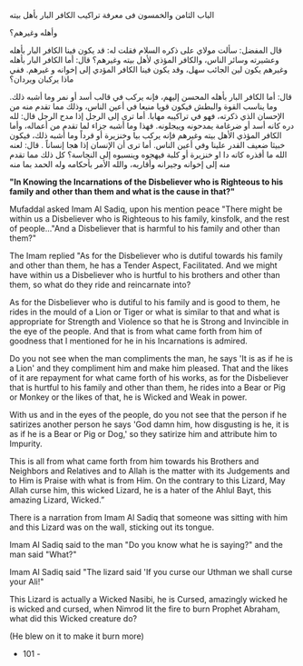 الباب الثامن والخمسون فى معرفة تراكيب الكافر البار بأهل بيته 

وأهله وغيرهم؟ 

قال المفضل: سألت مولاي على ذكره السلام فقلت له: قد يكون فينا الكافر البار بأهله وعشيرته وسائر الناس، والكافر المؤذي لأهل بيته وغيرهم؟ قال: أما الكافر البار بأهله وغيرهم يكون لين الجائب سهل، وقد يكون فينا الكافر المؤدي إلى إخوانه و غيرهم. ففي ماذا يركبان ويردان؟ 

قال: أما الكافر البار بأهله المحسن إليهم، فإنه يركب في قالب أسد أو نمر وما أشبه ذلك. وما يناسب القوة والبطش فيكون قويا منيعا في أعين الناس، وذلك مما تقدم منه من الإحسان الذي ذكرته، فهو في تراكيبه مهابا. أما ترى إلى الرجل إذا مدح الرجل قال: لله دره كانه أسد أو ضرغامة يمدحونه وييجلونه. فهذا وما أشبه جزاء لما تقدم من أعماله، وأما الكافر المؤذي الأهل بيته وغيرهم فإنه يركب بيا وخنزيرة أو قرداً وما أشبه ذلك، فيكون خبيثا ضعيف القدر علينا وفي أعين الناس. أما ترى أن الإنسان إذا هجا إنساناً . قال: لعنه الله ما أقذره كاته دا او خنزيرة أو كلبة فيهجوه وينسبوه إلى النجاسة؟ كل ذلك مما تقدم منه إلى إخوانه وجيرانه وأقاربه، والله الأمر بأحكامه وله الحمد بما منه

**"In Knowing the Incarnations of the Disbeliever who is Righteous to his family and** **other than them and what is the cause in that?"**

Mufaddal asked Imam Al Sadiq, upon his mention peace "There might be within us a Disbeliever who is Righteous to his family, kinsfolk, and the rest of people..."And a Disbeliever that is harmful to his family and other than them?"

The Imam replied "As for the Disbeliever who is dutiful towards his family and other than them, he has a Tender Aspect, Facilitated. And we might have within us a Disbeliever who is hurtful to his brothers and other than them, so what do they ride and reincarnate into?

As for the Disbeliever who is dutiful to his family and is good to them, he rides in the mould of a Lion or Tiger or what is similar to that and what is appropriate for Strength and Violence so that he is Strong and Invincible in the eye of the people. And that is from what came forth from him of goodness that I mentioned for he in his Incarnations is admired.

Do you not see when the man compliments the man, he says 'It is as if he is a Lion' and they compliment him and make him pleased. That and the likes of it are repayment for what came forth of his works, as for the Disbeliever that is hurtful to his family and other than them, he rides into a Bear or Pig or Monkey or the likes of that, he is Wicked and Weak in power.

With us and in the eyes of the people, do you not see that the person if he satirizes another person he says 'God damn him, how disgusting is he, it is as if he is a Bear or Pig or Dog,' so they satirize him and attribute him to Impurity.

This is all from what came forth from him towards his Brothers and Neighbors and Relatives and to Allah is the matter with its Judgements and to Him is Praise with what is from Him. On the contrary to this Lizard, May Allah curse him, this wicked Lizard, he is a hater of the Ahlul Bayt, this amazing Lizard, Wicked.”

There is a narration from Imam Al Sadiq that someone was sitting with him and this Lizard was on the wall, sticking out its tongue.

Imam Al Sadiq said to the man "Do you know what he is saying?" and the man said "What?"

Imam Al Sadiq said "The lizard said 'If you curse our Uthman we shall curse your Ali!"

This Lizard is actually a Wicked Nasibi, he is Cursed, amazingly wicked he is wicked and cursed, when Nimrod lit the fire to burn Prophet Abraham, what did this Wicked creature do?

(He blew on it to make it burn more)

- 101 -